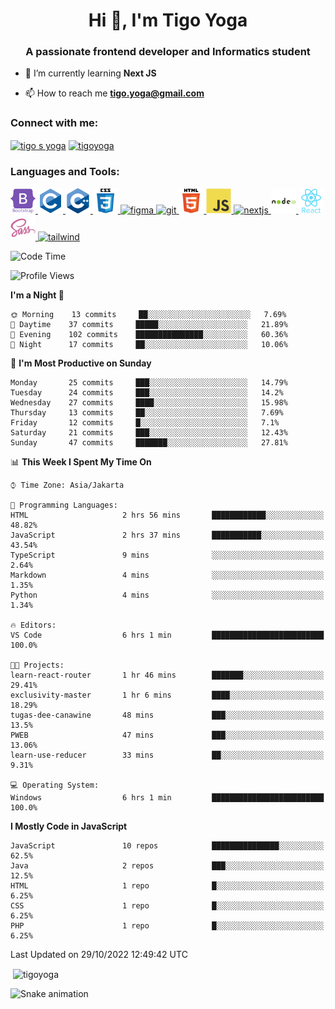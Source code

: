 <h1 align="center">Hi 👋, I'm Tigo Yoga</h1>
<h3 align="center">A passionate frontend developer and Informatics student</h3>

- 🌱 I’m currently learning **Next JS**

- 📫 How to reach me **tigo.yoga@gmail.com**

<h3 align="left">Connect with me:</h3>
<p align="left">
<a href="https://linkedin.com/in/tigo s yoga" target="blank"><img align="center" src="https://raw.githubusercontent.com/rahuldkjain/github-profile-readme-generator/master/src/images/icons/Social/linked-in-alt.svg" alt="tigo s yoga" height="30" width="40" /></a>
<a href="https://instagram.com/tigoyoga" target="blank"><img align="center" src="https://raw.githubusercontent.com/rahuldkjain/github-profile-readme-generator/master/src/images/icons/Social/instagram.svg" alt="tigoyoga" height="30" width="40" /></a>
</p>

<h3 align="left">Languages and Tools:</h3>
<p align="left"> <a href="https://getbootstrap.com" target="_blank" rel="noreferrer"> <img src="https://raw.githubusercontent.com/devicons/devicon/master/icons/bootstrap/bootstrap-plain-wordmark.svg" alt="bootstrap" width="40" height="40"/> </a> <a href="https://www.cprogramming.com/" target="_blank" rel="noreferrer"> <img src="https://raw.githubusercontent.com/devicons/devicon/master/icons/c/c-original.svg" alt="c" width="40" height="40"/> </a> <a href="https://www.w3schools.com/cpp/" target="_blank" rel="noreferrer"> <img src="https://raw.githubusercontent.com/devicons/devicon/master/icons/cplusplus/cplusplus-original.svg" alt="cplusplus" width="40" height="40"/> </a> <a href="https://www.w3schools.com/css/" target="_blank" rel="noreferrer"> <img src="https://raw.githubusercontent.com/devicons/devicon/master/icons/css3/css3-original-wordmark.svg" alt="css3" width="40" height="40"/> </a> <a href="https://www.figma.com/" target="_blank" rel="noreferrer"> <img src="https://www.vectorlogo.zone/logos/figma/figma-icon.svg" alt="figma" width="40" height="40"/> </a> <a href="https://git-scm.com/" target="_blank" rel="noreferrer"> <img src="https://www.vectorlogo.zone/logos/git-scm/git-scm-icon.svg" alt="git" width="40" height="40"/> </a> <a href="https://www.w3.org/html/" target="_blank" rel="noreferrer"> <img src="https://raw.githubusercontent.com/devicons/devicon/master/icons/html5/html5-original-wordmark.svg" alt="html5" width="40" height="40"/> </a> <a href="https://developer.mozilla.org/en-US/docs/Web/JavaScript" target="_blank" rel="noreferrer"> <img src="https://raw.githubusercontent.com/devicons/devicon/master/icons/javascript/javascript-original.svg" alt="javascript" width="40" height="40"/> </a> <a href="https://nextjs.org/" target="_blank" rel="noreferrer"> <img src="https://cdn.worldvectorlogo.com/logos/nextjs-2.svg" alt="nextjs" width="40" height="40"/> </a> <a href="https://nodejs.org" target="_blank" rel="noreferrer"> <img src="https://raw.githubusercontent.com/devicons/devicon/master/icons/nodejs/nodejs-original-wordmark.svg" alt="nodejs" width="40" height="40"/> </a> <a href="https://reactjs.org/" target="_blank" rel="noreferrer"> <img src="https://raw.githubusercontent.com/devicons/devicon/master/icons/react/react-original-wordmark.svg" alt="react" width="40" height="40"/> </a> <a href="https://sass-lang.com" target="_blank" rel="noreferrer"> <img src="https://raw.githubusercontent.com/devicons/devicon/master/icons/sass/sass-original.svg" alt="sass" width="40" height="40"/> </a> <a href="https://tailwindcss.com/" target="_blank" rel="noreferrer"> <img src="https://www.vectorlogo.zone/logos/tailwindcss/tailwindcss-icon.svg" alt="tailwind" width="40" height="40"/> </a> </p>

<!--START_SECTION:waka-->
![Code Time](http://img.shields.io/badge/Code%20Time-22%20hrs%2026%20mins-blue)

![Profile Views](http://img.shields.io/badge/Profile%20Views-3-blue)

**I'm a Night 🦉** 

```text
🌞 Morning    13 commits     ██░░░░░░░░░░░░░░░░░░░░░░░   7.69% 
🌆 Daytime    37 commits     █████░░░░░░░░░░░░░░░░░░░░   21.89% 
🌃 Evening    102 commits    ███████████████░░░░░░░░░░   60.36% 
🌙 Night      17 commits     ██░░░░░░░░░░░░░░░░░░░░░░░   10.06%

```
📅 **I'm Most Productive on Sunday** 

```text
Monday       25 commits     ███░░░░░░░░░░░░░░░░░░░░░░   14.79% 
Tuesday      24 commits     ███░░░░░░░░░░░░░░░░░░░░░░   14.2% 
Wednesday    27 commits     ████░░░░░░░░░░░░░░░░░░░░░   15.98% 
Thursday     13 commits     ██░░░░░░░░░░░░░░░░░░░░░░░   7.69% 
Friday       12 commits     █░░░░░░░░░░░░░░░░░░░░░░░░   7.1% 
Saturday     21 commits     ███░░░░░░░░░░░░░░░░░░░░░░   12.43% 
Sunday       47 commits     ███████░░░░░░░░░░░░░░░░░░   27.81%

```


📊 **This Week I Spent My Time On** 

```text
⌚︎ Time Zone: Asia/Jakarta

💬 Programming Languages: 
HTML                     2 hrs 56 mins       ████████████░░░░░░░░░░░░░   48.82% 
JavaScript               2 hrs 37 mins       ███████████░░░░░░░░░░░░░░   43.54% 
TypeScript               9 mins              ░░░░░░░░░░░░░░░░░░░░░░░░░   2.64% 
Markdown                 4 mins              ░░░░░░░░░░░░░░░░░░░░░░░░░   1.35% 
Python                   4 mins              ░░░░░░░░░░░░░░░░░░░░░░░░░   1.34%

🔥 Editors: 
VS Code                  6 hrs 1 min         █████████████████████████   100.0%

🐱‍💻 Projects: 
learn-react-router       1 hr 46 mins        ███████░░░░░░░░░░░░░░░░░░   29.41% 
exclusivity-master       1 hr 6 mins         ████░░░░░░░░░░░░░░░░░░░░░   18.29% 
tugas-dee-canawine       48 mins             ███░░░░░░░░░░░░░░░░░░░░░░   13.5% 
PWEB                     47 mins             ███░░░░░░░░░░░░░░░░░░░░░░   13.06% 
learn-use-reducer        33 mins             ██░░░░░░░░░░░░░░░░░░░░░░░   9.31%

💻 Operating System: 
Windows                  6 hrs 1 min         █████████████████████████   100.0%

```

**I Mostly Code in JavaScript** 

```text
JavaScript               10 repos            ███████████████░░░░░░░░░░   62.5% 
Java                     2 repos             ███░░░░░░░░░░░░░░░░░░░░░░   12.5% 
HTML                     1 repo              █░░░░░░░░░░░░░░░░░░░░░░░░   6.25% 
CSS                      1 repo              █░░░░░░░░░░░░░░░░░░░░░░░░   6.25% 
PHP                      1 repo              █░░░░░░░░░░░░░░░░░░░░░░░░   6.25%

```



 Last Updated on 29/10/2022 12:49:42 UTC
<!--END_SECTION:waka-->

<p>&nbsp;<img align="center" src="https://github-readme-stats.vercel.app/api?username=tigoyoga&show_icons=true&locale=en" alt="tigoyoga" /></p>

![Snake animation](https://github.com/thepiyushmalhotra/thepiyushmalhotra/blob/output/github-contribution-grid-snake.svg)

   
